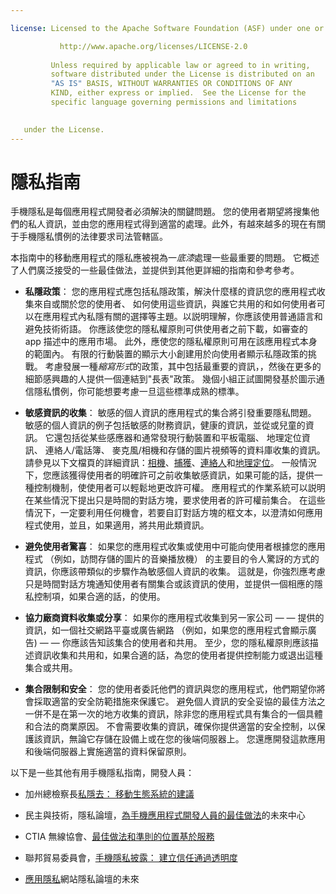 ```yaml
---

license: Licensed to the Apache Software Foundation (ASF) under one or more contributor license agreements. See the NOTICE file distributed with this work for additional information regarding copyright ownership. The ASF licenses this file to you under the Apache License, Version 2.0 (the "License"); you may not use this file except in compliance with the License. You may obtain a copy of the License at

           http://www.apache.org/licenses/LICENSE-2.0
    
         Unless required by applicable law or agreed to in writing,
         software distributed under the License is distributed on an
         "AS IS" BASIS, WITHOUT WARRANTIES OR CONDITIONS OF ANY
         KIND, either express or implied.  See the License for the
         specific language governing permissions and limitations
    

   under the License.
---
```


# 隱私指南

手機隱私是每個應用程式開發者必須解決的關鍵問題。 您的使用者期望將搜集他們的私人資訊，並由您的應用程式得到適當的處理。此外，有越來越多的現在有關于手機隱私慣例的法律要求司法管轄區。

本指南中的移動應用程式的隱私應被視為一*底漆*處理一些最重要的問題。 它概述了人們廣泛接受的一些最佳做法，並提供到其他更詳細的指南和參考參考。

*   **私隱政策**： 您的應用程式應包括私隱政策，解決什麼樣的資訊您的應用程式收集來自或關於您的使用者、 如何使用這些資訊，與誰它共用的和如何使用者可以在應用程式內私隱有關的選擇等主題。以説明理解，你應該使用普通語言和避免技術術語。 你應該使您的隱私權原則可供使用者之前下載，如審查的 app 描述中的應用市場。 此外，應使您的隱私權原則可用在該應用程式本身的範圍內。 有限的行動裝置的顯示大小創建用於向使用者顯示私隱政策的挑戰。 考慮發展一種*縮寫形式*的政策，其中包括最重要的資訊，，然後在更多的細節感興趣的人提供一個連結到"長表"政策。 幾個小組正試圖開發基於圖示通信隱私慣例，你可能想要考慮一旦這些標準成熟的標準。

*   **敏感資訊的收集**： 敏感的個人資訊的應用程式的集合將引發重要隱私問題。 敏感的個人資訊的例子包括敏感的財務資訊，健康的資訊，並從或兒童的資訊。 它還包括從某些感應器和通常發現行動裝置和平板電腦、 地理定位資訊、 連絡人/電話簿、 麥克風/相機和存儲的圖片視頻等的資料庫收集的資訊。 請參見以下文檔頁的詳細資訊：[相機][1]、[捕獲][2]、[連絡人][3]和[地理定位][4]。 一般情況下，您應該獲得使用者的明確許可之前收集敏感資訊，如果可能的話，提供一種控制機制，使使用者可以輕鬆地更改許可權。 應用程式的作業系統可以説明在某些情況下提出只是時間的對話方塊，要求使用者的許可權前集合。 在這些情況下，一定要利用任何機會，若要自訂對話方塊的框文本，以澄清如何應用程式使用，並且，如果適用，將共用此類資訊。

*   **避免使用者驚喜**： 如果您的應用程式收集或使用中可能向使用者根據您的應用程式 （例如，訪問存儲的圖片的音樂播放機） 的主要目的令人驚訝的方式的資訊，你應該帶類似的步驟作為敏感個人資訊的收集。 這就是，你強烈應考慮只是時間對話方塊通知使用者有關集合或該資訊的使用，並提供一個相應的隱私控制項，如果合適的話，的使用。

*   **協力廠商資料收集或分享**： 如果你的應用程式收集到另一家公司 — — 提供的資訊，如一個社交網路平臺或廣告網路 （例如，如果您的應用程式會顯示廣告) — — 你應該告知該集合的使用者和共用。 至少，您的隱私權原則應該描述資訊收集和共用和，如果合適的話，為您的使用者提供控制能力或退出這種集合或共用。

*   **集合限制和安全**： 您的使用者委託他們的資訊與您的應用程式，他們期望你將會採取適當的安全防範措施來保護它。 避免個人資訊的安全妥協的最佳方法之一併不是在第一次的地方收集的資訊，除非您的應用程式具有集合的一個具體和合法的商業原因。 不會需要收集的資訊，確保你提供適當的安全控制，以保護該資訊，無論它存儲在設備上或在您的後端伺服器上。 您還應開發這款應用和後端伺服器上實施適當的資料保留原則。

 [1]: cordova_camera_camera.md.html
 [2]: cordova_media_capture_capture.md.html
 [3]: cordova_contacts_contacts.md.html
 [4]: cordova_geolocation_geolocation.md.html

以下是一些其他有用手機隱私指南，開發人員：

*   加州總檢察長[私隱去： 移動生態系統的建議][5]

*   民主與技術，隱私論壇，[為手機應用程式開發人員的最佳做法][6]的未來中心

*   CTIA 無線協會、[最佳做法和準則的位置基於服務][7]

*   聯邦貿易委員會，[手機隱私披露： 建立信任通過透明度][8]

*   [應用隱私][9]網站隱私論壇的未來

 [5]: http://oag.ca.gov/sites/all/files/pdfs/privacy/privacy_on_the_go.pdf
 [6]: http://www.futureofprivacy.org/wp-content/uploads/Best-Practices-for-Mobile-App-Developers_Final.pdf
 [7]: http://www.ctia.org/business_resources/wic/index.cfm/AID/11300
 [8]: http://www.ftc.gov/os/2013/02/130201mobileprivacyreport.pdf
 [9]: http://www.applicationprivacy.org